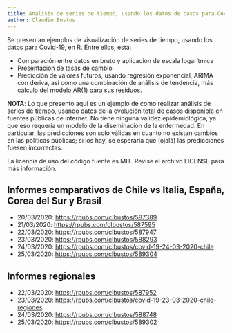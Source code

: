 ```yaml
---
title: Análisis de series de tiempo, usando los datos de casos para Covid-19
author: Claudio Bustos
---
```


Se presentan ejemplos de visualización de series de tiempo, usando los datos para Covid-19, en R. Entre ellos, está:

- Comparación entre datos en bruto y aplicación de escala logarítmica
- Presentación de tasas de cambio
- Predicción de valores futuros, usando regresión exponencial, ARIMA con deriva, así como una combinación de análisis de tendencia, más cálculo del modelo AR(1) para sus residuos.


**NOTA**: Lo que presento aquí es un ejemplo de como realizar análisis de series de tiempo, usando datos de la evolución total de casos disponible en fuentes públicas de internet. No tiene ninguna validez epidemiológica, ya que eso requería un modelo de la diseminación de la enfermedad. En particular, las predicciones son solo válidas en cuanto no existan cambios en las políticas públicas; si los hay, se esperaría que (ojalá) las predicciones fuesen incorrectas.

La licencia de uso del código fuente es MIT. Revise el archivo LICENSE para más información.

## Informes comparativos de Chile vs Italia, España, Corea del Sur y Brasil

-   20/03/2020: https://rpubs.com/clbustos/587389
-   21/03/2020: https://rpubs.com/clbustos/587595
-   22/03/2020: https://rpubs.com/clbustos/587947
-   23/03/2020: https://rpubs.com/clbustos/588293
-   24/03/2020: https://rpubs.com/clbustos/covid-19-24-03-2020-chile
-   25/03/2020: https://rpubs.com/clbustos/589304
    
## Informes regionales

* 22/03/2020: https://rpubs.com/clbustos/587952
* 23/03/2020: https://rpubs.com/clbustos/covid-19-23-03-2020-chile-regiones
* 24/03/2020: https://rpubs.com/clbustos/588748
* 25/03/2020: https://rpubs.com/clbustos/589302